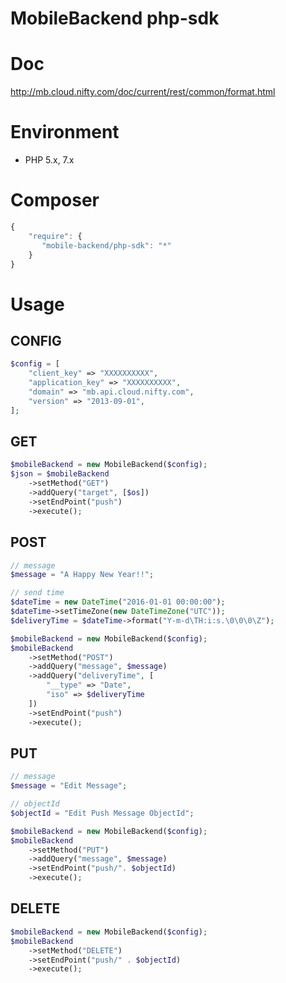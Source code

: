 MobileBackend php-sdk
=======


# Doc

http://mb.cloud.nifty.com/doc/current/rest/common/format.html


# Environment

* PHP 5.x, 7.x

# Composer

```javascript
{
    "require": {
       "mobile-backend/php-sdk": "*"
    }
}
```

# Usage


## CONFIG

```php
$config = [
    "client_key" => "XXXXXXXXXX",
    "application_key" => "XXXXXXXXXX",
    "domain" => "mb.api.cloud.nifty.com",
    "version" => "2013-09-01",
];
```

## GET

```php
$mobileBackend = new MobileBackend($config);
$json = $mobileBackend
    ->setMethod("GET")
    ->addQuery("target", [$os])
    ->setEndPoint("push")
    ->execute();
```

## POST

```php
// message
$message = "A Happy New Year!!";

// send time
$dateTime = new DateTime("2016-01-01 00:00:00");
$dateTime->setTimeZone(new DateTimeZone("UTC"));
$deliveryTime = $dateTime->format("Y-m-d\TH:i:s.\0\0\0\Z");

$mobileBackend = new MobileBackend($config);
$mobileBackend
    ->setMethod("POST")
    ->addQuery("message", $message)
    ->addQuery("deliveryTime", [
        "__type" => "Date",
        "iso" => $deliveryTime
    ])
    ->setEndPoint("push")
    ->execute();
```

## PUT

```php
// message
$message = "Edit Message";

// objectId
$objectId = "Edit Push Message ObjectId";

$mobileBackend = new MobileBackend($config);
$mobileBackend
    ->setMethod("PUT")
    ->addQuery("message", $message)
    ->setEndPoint("push/". $objectId)
    ->execute();
```

## DELETE

```php
$mobileBackend = new MobileBackend($config);
$mobileBackend
    ->setMethod("DELETE")
    ->setEndPoint("push/" . $objectId)
    ->execute();
```
